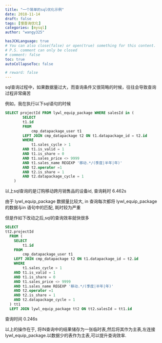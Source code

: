 ```yaml
---
title: "一个简单的sql优化示例"
date: 2018-11-14
draft: false
tags: [慢查询优化]
categories: [mysql]
author: "wangy325"

hasJCKLanguage: true
# You can also close(false) or open(true) something for this content.
# P.S. comment can only be closed
# comment: false
toc: true
autoCollapseToc: false

# reward: false
---
```


sql查询过程中，如果数据量过大，而查询条件又很简略的时候，往往会导致查询过程非常痛苦

<!--more-->

例如，我在执行以下sql语句的时候

```sql
SELECT projectId FROM lywl_equip_package WHERE salesId in (
		SELECT
		t1.id
		FROM
			cmp_datapackage_user t1
		LEFT JOIN cmp_datapackage t2 ON t1.datapackage_id = t2.id
		WHERE
			t1.sales_cycle > 1
		AND t1.is_valid = 1
		AND t1.is_share = 0
		AND t1.sales_price <> 9999
		AND t1.sales_name REGEXP '移动.*/(季度|半年|年)'
		AND t2.operator =1
		AND t2.is_share = 1
		AND t2.datapackage_cycle = 1
	)
```

以上sql查询的是订购移动跨月销售品的设备id, 查询耗时 6.462s

由于 lywl_equip_package 数据量比较大, in 查询每次都将 lywl_equip_package 的数据与in 语句中的匹配, 耗时较为严重

但是作如下改动之后,sql的查询效率就快很多

```sql
SELECT
tt2.projectId
  FROM (
  	SELECT
  		t1.id
  	FROM
  		cmp_datapackage_user t1
  	LEFT JOIN cmp_datapackage t2 ON t1.datapackage_id = t2.id
  	WHERE
  		t1.sales_cycle > 1
  	AND t1.is_valid = 1
  	AND t1.is_share = 0
  	AND t1.sales_price <> 9999
  	AND t1.sales_name REGEXP '移动.*/(季度|半年|年)'
  	AND t2.operator =1
  	AND t2.is_share = 1
  	AND t2.datapackage_cycle = 1
  ) tt1
  LEFT JOIN lywl_equip_package tt2 ON tt2.salesId = tt1.id
```

查询时间 0.246s

以上的操作在于, 将IN查询中的结果储存为一张临时表,然后将其作为主表,左连接lywl_equip_package.以数据少的表作为主表,可以提升查询效率.
